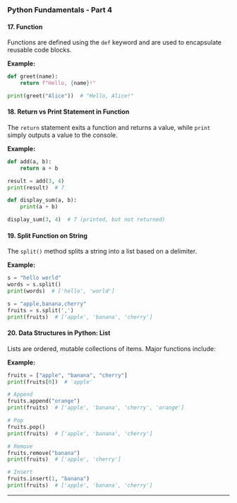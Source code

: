 ### Python Fundamentals - Part 4

#### 17. Function
Functions are defined using the `def` keyword and are used to encapsulate reusable code blocks.

**Example:**
```python
def greet(name):
    return f"Hello, {name}!"

print(greet("Alice"))  # "Hello, Alice!"
```

#### 18. Return vs Print Statement in Function
The `return` statement exits a function and returns a value, while `print` simply outputs a value to the console.

**Example:**
```python
def add(a, b):
    return a + b

result = add(3, 4)
print(result)  # 7

def display_sum(a, b):
    print(a + b)

display_sum(3, 4)  # 7 (printed, but not returned)
```

#### 19. Split Function on String
The `split()` method splits a string into a list based on a delimiter.

**Example:**
```python
s = "hello world"
words = s.split()
print(words)  # ['hello', 'world']

s = "apple,banana,cherry"
fruits = s.split(',')
print(fruits)  # ['apple', 'banana', 'cherry']
```

#### 20. Data Structures in Python: List
Lists are ordered, mutable collections of items. Major functions include:

**Example:**
```python
fruits = ["apple", "banana", "cherry"]
print(fruits[0])  # 'apple'

# Append
fruits.append("orange")
print(fruits)  # ['apple', 'banana', 'cherry', 'orange']

# Pop
fruits.pop()
print(fruits)  # ['apple', 'banana', 'cherry']

# Remove
fruits.remove("banana")
print(fruits)  # ['apple', 'cherry']

# Insert
fruits.insert(1, "banana")
print(fruits)  # ['apple', 'banana', 'cherry']
```
---
